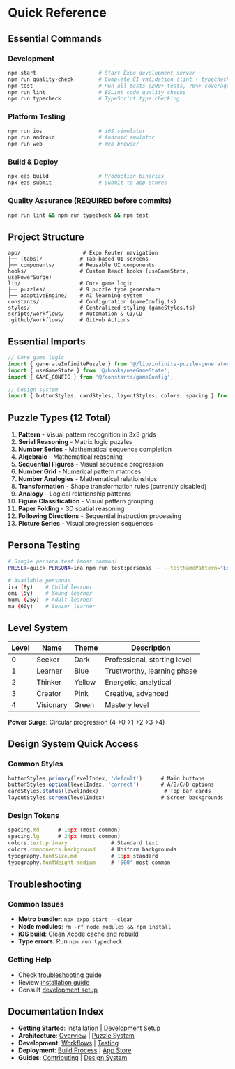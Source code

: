 # Quick Reference

## Essential Commands

### Development
```bash
npm start                    # Start Expo development server
npm run quality-check        # Complete CI validation (lint + typecheck + tests)
npm test                     # Run all tests (200+ tests, 70%+ coverage)
npm run lint                 # ESLint code quality checks
npm run typecheck            # TypeScript type checking
```

### Platform Testing
```bash
npm run ios                  # iOS simulator
npm run android              # Android emulator
npm run web                  # Web browser
```

### Build & Deploy
```bash
npx eas build                # Production binaries
npx eas submit               # Submit to app stores
```

### Quality Assurance (REQUIRED before commits)
```bash
npm run lint && npm run typecheck && npm test
```

## Project Structure

```
app/                    # Expo Router navigation
├── (tabs)/            # Tab-based UI screens
├── components/        # Reusable UI components
hooks/                 # Custom React hooks (useGameState, usePowerSurge)
lib/                   # Core game logic
├── puzzles/           # 9 puzzle type generators
├── adaptiveEngine/    # AI learning system
constants/             # Configuration (gameConfig.ts)
styles/                # Centralized styling (gameStyles.ts)
scripts/workflows/     # Automation & CI/CD
.github/workflows/     # GitHub Actions
```

## Essential Imports

```typescript
// Core game logic
import { generateInfinitePuzzle } from '@/lib/infinite-puzzle-generator';
import { useGameState } from '@/hooks/useGameState';
import { GAME_CONFIG } from '@/constants/gameConfig';

// Design system
import { buttonStyles, cardStyles, layoutStyles, colors, spacing } from '@/design';
```

## Puzzle Types (12 Total)

1. **Pattern** - Visual pattern recognition in 3x3 grids
2. **Serial Reasoning** - Matrix logic puzzles
3. **Number Series** - Mathematical sequence completion
4. **Algebraic** - Mathematical reasoning
5. **Sequential Figures** - Visual sequence progression
6. **Number Grid** - Numerical pattern matrices
7. **Number Analogies** - Mathematical relationships
8. **Transformation** - Shape transformation rules (currently disabled)
9. **Analogy** - Logical relationship patterns
10. **Figure Classification** - Visual pattern grouping
11. **Paper Folding** - 3D spatial reasoning
12. **Following Directions** - Sequential instruction processing
13. **Picture Series** - Visual progression sequences

## Persona Testing

```bash
# Single persona test (most common)
PRESET=quick PERSONA=ira npm run test:personas -- --testNamePattern="Enhanced configurable" --testTimeout=600000

# Available personas
ira (8y)    # Child learner
omi (5y)    # Young learner
mumu (25y)  # Adult learner
ma (60y)    # Senior learner
```

## Level System

| Level | Name | Theme | Description |
|-------|------|-------|-------------|
| 0 | Seeker | Dark | Professional, starting level |
| 1 | Learner | Blue | Trustworthy, learning phase |
| 2 | Thinker | Yellow | Energetic, analytical |
| 3 | Creator | Pink | Creative, advanced |
| 4 | Visionary | Green | Mastery level |

**Power Surge**: Circular progression (4→0→1→2→3→4)

## Design System Quick Access

### Common Styles
```typescript
buttonStyles.primary(levelIndex, 'default')      # Main buttons
buttonStyles.option(levelIndex, 'correct')       # A/B/C/D options
cardStyles.status(levelIndex)                     # Top bar cards
layoutStyles.screen(levelIndex)                  # Screen backgrounds
```

### Design Tokens
```typescript
spacing.md      # 16px (most common)
spacing.lg      # 24px (most common)
colors.text.primary              # Standard text
colors.components.background     # Uniform backgrounds
typography.fontSize.md           # 16px standard
typography.fontWeight.medium     # '500' most common
```

## Troubleshooting

### Common Issues
- **Metro bundler**: `npx expo start --clear`
- **Node modules**: `rm -rf node_modules && npm install`
- **iOS build**: Clean Xcode cache and rebuild
- **Type errors**: Run `npm run typecheck`

### Getting Help
- Check [troubleshooting guide](../05-guides/troubleshooting.md)
- Review [installation guide](installation.md)
- Consult [development setup](development-setup.md)

## Documentation Index

- **Getting Started**: [Installation](installation.md) | [Development Setup](development-setup.md)
- **Architecture**: [Overview](../02-architecture/overview.md) | [Puzzle System](../02-architecture/puzzle-system.md)
- **Development**: [Workflows](../03-development/workflows.md) | [Testing](../03-development/testing.md)
- **Deployment**: [Build Process](../04-deployment/build-process.md) | [App Store](../04-deployment/app-store.md)
- **Guides**: [Contributing](../05-guides/contributing.md) | [Design System](../03-development/design-system.md)